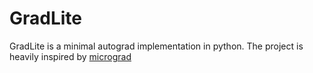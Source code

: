 # GradLite

GradLite is a minimal autograd implementation in python. The project is heavily inspired by [micrograd](https://github.com/karpathy/micrograd)
